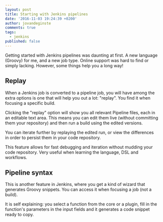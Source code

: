 ```yaml
---
layout: post
title: Starting with Jenkins pipelines
date: '2016-11-03 19:24:39 +0200'
author: jovandeginste
comments: true
tags:
  - jenkins
published: false
---
```


Getting started with Jenkins pipelines was daunting at first. A new language (Groovy) for me, and a new job type. Online support was hard to find or simply lacking. However, some things help you a long way!

## Replay

When a Jenkins job is converted to a pipeline job, you will have among the extra options is one that will help you out a lot: "replay". You find it when focusing a specific build.

Clicking the "replay" option will show you all relevant Pipeline files, each in an editable text area. This means you can edit them live (without committing them your repository) and then run a build using the edited versions.

You can iterate further by replaying the edited run, or view the differences in order to persist them in your code repository.

This feature allows for fast debugging and iteration without mudding your code repository. Very useful when learning the language, DSL and workflows.

## Pipeline syntax

This is another feature in Jenkins, where you get a kind of wizard that generates Groovy snippets. You can access it when focusing a job (not a build).

It is self explaining: you select a function from the core or a plugin, fill in the function's parameters in the input fields and it generates a code snippet ready to copy.